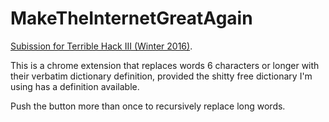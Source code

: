 # MakeTheInternetGreatAgain

<a href="http://devpost.com/software/make-the-internet-great-again">Subission for Terrible Hack III (Winter 2016)</a>.

This is a chrome extension that replaces words 6 characters or longer with their verbatim dictionary definition, provided the shitty free dictionary I'm using has a definition available.

Push the button more than once to recursively replace long words.